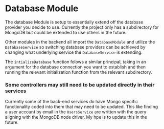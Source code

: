 # Database Module

The database Module is setup to essentially extend off the databsse provider you decide to use. Currently the project
only has a subdirectory for MongoDB but could be extended to use others in the future.

Other modules in the backend all import the `DatabaseModule` and utilize the `DatabaseService` so switching database
providers can be achieved by changing what underlying service the `DatabaseService` is extending.

The `intializeDatabase` function folows a similar principal, taking in an argument for the database connection you want
to establish and then running the relevant initialization function from the relevant subdirectory.

### Some controllers may still need to be updated directly in their services

Currently some of the back-end services do have Mongo specific functionality coded into them that may need to be
updated. This like finding a user account by email in the `UsersService` are written with the query aligning with the
MongoDB node driver. My hpe is to update this in the future.